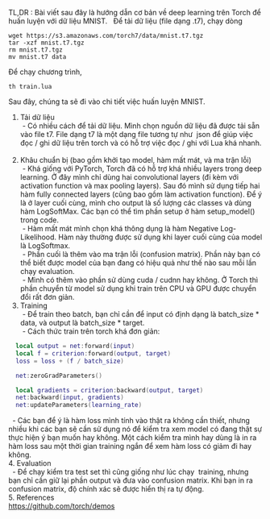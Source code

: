 TL,DR : Bài viết sau đây là hướng dẫn cơ bản về deep learning trên Torch để huấn luyện với dữ liệu MNIST.  
Để tải dữ liệu (file dạng .t7), chạy dòng 
```Shell
wget https://s3.amazonaws.com/torch7/data/mnist.t7.tgz
tar -xzf mnist.t7.tgz
rm mnist.t7.tgz
mv mnist.t7 data
```

Để chạy chương trình, 
```Shell
th train.lua
```
Sau đây, chúng ta sẽ đi vào chi tiết việc huấn luyện MNIST.  

1. Tải dữ liệu  
  - Có nhiều cách để tải dữ liệu. Mình chọn nguồn dữ liệu đã được tải sẵn vào file t7. File dạng t7 là một dạng file tương tự như 
  json để giúp việc đọc / ghi dữ liệu trên torch và có hỗ trợ việc đọc / ghi với Lua khá nhanh.   
  
2. Khâu chuẩn bị (bao gồm khởi tạo model, hàm mất mát, và ma trận lỗi)   
  - Khá giống với PyTorch, Torch đã có hỗ trợ khá nhiều layers trong deep learning. Ở đây mình chỉ dùng hai convolutional layers (đi kèm với activation function và max pooling layers). Sau đó mình sử dụng tiếp hai hàm fully connected layers (cũng bao gồm làm activation function). Để ý là ở layer cuối cùng, mình cho output là số lượng các classes và dùng hàm LogSoftMax. Các bạn có thể tìm phần setup ở hàm setup_model() trong code.   
  - Hàm mất mát mình chọn khá thông dụng là hàm Negative Log-Likelihood. Hàm này thường được sử dụng khi layer cuối cùng của model là LogSoftmax.  
  - Phần cuối là thêm vào ma trận lỗi (confusion matrix). Phần này bạn có thể biết được model của bạn đang có hiệu quả như thế nào sau mỗi lần chạy evaluation.   
  - Mình có thêm vào phần sử dùng cuda / cudnn hay không. Ở Torch thì phần chuyển từ model sử dụng khi train trên CPU và GPU được chuyển đổi rất đơn giản.   
3. Training   
  - Để train theo batch, bạn chỉ cần để input có định dạng là batch_size * data, và output là batch_size * target.   
  - Cách thức train trên torch khá đơn giản:   
```Lua
  local output = net:forward(input)
  local f = criterion:forward(output, target)
  loss = loss + (f / batch_size)

  net:zeroGradParameters()

  local gradients = criterion:backward(output, target)
  net:backward(input, gradients)
  net:updateParameters(learning_rate)
```   
   - Các bạn để ý là hàm loss mình tính vào thật ra không cần thiết, nhưng nhiều khi các bạn sẽ cần sử dụng nó để kiểm tra xem model có đang thật sự thực hiện ý bạn muốn hay không. Một cách kiểm tra mình hay dùng là in ra hàm loss sau một thời gian training ngắn để xem hàm loss có giảm đi hay không.   
4. Evaluation   
   - Để chạy kiểm tra test set thì cũng giống như lúc chạy  training, nhưng bạn chỉ cần giữ lại phần output và đưa vào confusion matrix. Khi bạn in ra confusion matrix, độ chính xác sẽ được hiển thị ra tự động.   
5. References   
 https://github.com/torch/demos
